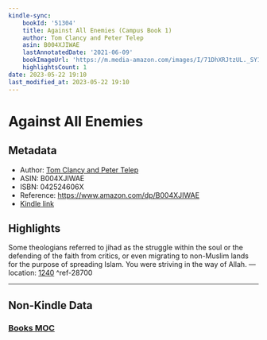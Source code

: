 ```yaml
---
kindle-sync:
    bookId: '51304'
    title: Against All Enemies (Campus Book 1)
    author: Tom Clancy and Peter Telep
    asin: B004XJIWAE
    lastAnnotatedDate: '2021-06-09'
    bookImageUrl: 'https://m.media-amazon.com/images/I/71DhXRJtzUL._SY160.jpg'
    highlightsCount: 1
date: 2023-05-22 19:10
last_modified_at: 2023-05-22 19:10
---
```


# Against All Enemies

## Metadata

-   Author: [Tom Clancy and Peter Telep](https://www.amazon.comundefined)
-   ASIN: B004XJIWAE
-   ISBN: 042524606X
-   Reference: https://www.amazon.com/dp/B004XJIWAE
-   [Kindle link](kindle://book?action=open&asin=B004XJIWAE)

## Highlights

Some theologians referred to jihad as the struggle within the soul or the defending of the faith from critics, or even migrating to non-Muslim lands for the purpose of spreading Islam. You were striving in the way of Allah. — location: [1240](kindle://book?action=open&asin=B004XJIWAE&location=1240) ^ref-28700

---

## Non-Kindle Data

### [Books MOC](Books%20MOC.md)

